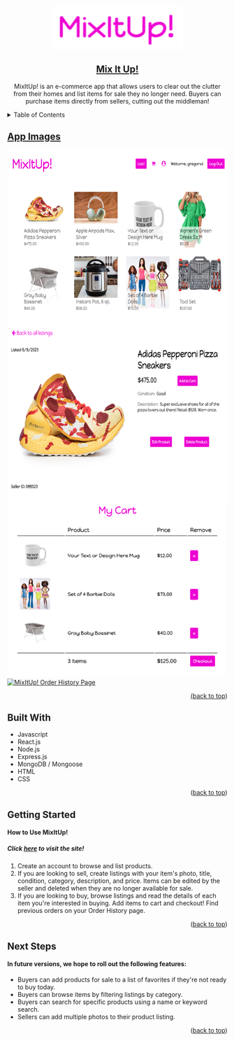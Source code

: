 <a name="readme-top"></a>

<!-- PROJECT LOGO -->
<br />
<div align="center">

<img src="./public/images/MixItUp Header.png" alt="MixItUp!" height="100" width="300"/>

<h2 align="center">
    <a href="https://mixitup-project-4-0e47b2d8d550.herokuapp.com/" target="_blank" rel="noopener noreferrer" >Mix It Up!</a>
</h2>

  <p align="center">
    MixItUp! is an e-commerce app that allows users to clear out the clutter from their homes and list items
    for sale they no longer need. Buyers can purchase items directly from sellers, cutting out the middleman!
  </p>
</div>

<!-- TABLE OF CONTENTS -->
<details>
  <summary>Table of Contents</summary>
  <ol>
    <li><a href="#app-images">App Images</a></li>
    <li><a href="#built-with">Built With</a></li>
    <li><a href="#getting-started">Getting Started</a></li>
    <li><a href="#next-steps">Next Steps</li>
  </ol>
</details>

## App Images

<img src="./public/images/MixItUp Homepage.png" alt="MixItUp! Homepage" height="400" width="650" display="inline-block"/>
<img src="./public/images/ProductDetailImage.png" alt="MixItUp! Product Detail Page" height="400" width="650" display="inline-block"/>
<img src="./public/images/MyCartPage.png" alt="MixItUp! Cart Page" height="400" width="500" display="inline-block"/>
<img src="./public/images/" alt="MixItUp! Order History Page" height="400" width="550" display="inline-block"/>

<p align="right">(<a href="#readme-top">back to top</a>)</p>

## Built With

* Javascript
* React.js
* Node.js
* Express.js
* MongoDB / Mongoose
* HTML
* CSS

<p align="right">(<a href="#readme-top">back to top</a>)</p>


## Getting Started

<h4>How to Use MixItUp!</h4>
<h5>Click <a href="https://mixitup-project-4-0e47b2d8d550.herokuapp.com/" target="_blank" rel="noopener noreferrer" >here</a> to visit the site!</h5>
<ol>
    <li>Create an account to browse and list products.</li>
    <li>If you are looking to sell, create listings with your item's photo, title, condition, category, description, and price. Items can be edited by the seller and deleted when they are no longer available for sale.</li>
    <li>If you are looking to buy, browse listings and read the details of each item you're interested in buying. Add items to cart and checkout! Find previous orders on your Order History page.</li>
</ol>

<p align="right">(<a href="#readme-top">back to top</a>)</p>

## Next Steps

<h4>In future versions, we hope to roll out the following features:</h4>
<ul>
    <li>Buyers can add products for sale to a list of favorites if they're not ready to buy today.</li>
    <li>Buyers can browse items by filtering listings by category.</li>
    <li>Buyers can search for specific products using a name or keyword search.</li>
    <li>Sellers can add multiple photos to their product listing.</li>
</ul>

<p align="right">(<a href="#readme-top">back to top</a>)</p>